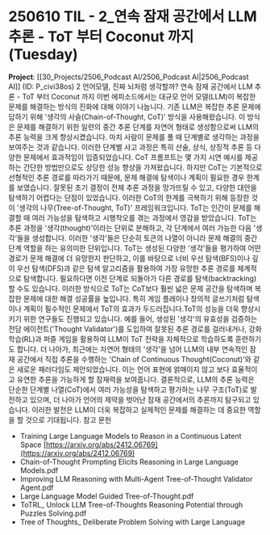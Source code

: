# 250610 TIL - 2_연속 잠재 공간에서 LLM 추론 - ToT 부터 Coconut 까지 (Tuesday)
**Project**: [[30_Projects/2506_Podcast AI/2506_Podcast AI|2506_Podcast AI]] (ID: P_civi38os)
2
언어모델, 진짜 뇌처럼 생각할까? 연속 잠재 공간에서 LLM 추론 - ToT 부터 Coconut 까지
이번 에피소드에서는 대규모 언어 모델(LLM)이 복잡한 문제를 해결하는 방식의 진화에 대해 이야기 나눕니다.
기존 LLM은 복잡한 추론 문제에 답하기 위해 '생각의 사슬(Chain-of-Thought, CoT)' 방식을 사용해왔습니다. 이 방식은 문제를 해결하기 위한 일련의 중간 추론 단계를 자연어 형태로 생성함으로써 LLM의 추론 능력을 크게 향상시켰습니다. 마치 사람이 문제를 풀 때 단계별로 생각하는 과정을 보여주는 것과 같습니다. 이러한 단계별 사고 과정은 특히 산술, 상식, 상징적 추론 등 다양한 문제에서 효과적임이 입증되었습니다. CoT 프롬프트는 몇 가지 시연 예시를 제공하는 간단한 방법만으로도 상당한 성능 향상을 가져왔습니다.
하지만 CoT는 기본적으로 선형적인 추론 경로를 따라가기 때문에, 문제 해결에 탐색이나 계획이 필요한 경우 한계를 보였습니다. 잘못된 초기 결정이 전체 추론 과정을 망가뜨릴 수 있고, 다양한 대안을 탐색하기 어렵다는 단점이 있었습니다.
이러한 CoT의 한계를 극복하기 위해 등장한 것이 '생각의 나무(Tree-of-Thought, ToT)' 프레임워크입니다. ToT는 인간이 문제를 해결할 때 여러 가능성을 탐색하고 시행착오를 겪는 과정에서 영감을 받았습니다. ToT는 추론 과정을 '생각(thought)'이라는 단위로 분해하고, 각 단계에서 여러 가능한 다음 '생각'들을 생성합니다. 이러한 '생각'들은 단순히 토큰의 나열이 아니라 문제 해결의 중간 단계 역할을 하는 유의미한 단위입니다. ToT는 생성된 다양한 '생각'들을 평가하여 어떤 경로가 문제 해결에 더 유망한지 판단하고, 이를 바탕으로 너비 우선 탐색(BFS)이나 깊이 우선 탐색(DFS)과 같은 탐색 알고리즘을 활용하여 가장 유망한 추론 경로를 체계적으로 탐색합니다. 필요하다면 이전 단계로 되돌아가 다른 경로를 탐색(backtracking)할 수도 있습니다. 이러한 방식으로 ToT는 CoT보다 훨씬 넓은 문제 공간을 탐색하며 복잡한 문제에 대한 해결 성공률을 높입니다. 특히 게임 플레이나 창의적 글쓰기처럼 탐색이나 계획이 필수적인 문제에서 ToT의 효과가 두드러집니다.ToT의 성능을 더욱 향상시키기 위한 연구들도 진행되고 있습니다. 예를 들어, 생성된 '생각'의 유효성을 검증하는 전담 에이전트('Thought Validator')를 도입하여 잘못된 추론 경로를 걸러내거나, 강화 학습(RL)과 퍼즐 게임을 활용하여 LLM이 ToT 전략을 자체적으로 학습하도록 훈련하기도 합니다.
더 나아가, 최근에는 자연어 형태의 '생각'을 넘어 LLM의 내부 연속적인 잠재 공간에서 직접 추론을 수행하는 'Chain of Continuous Thought(Coconut)'와 같은 새로운 패러다임도 제안되었습니다. 이는 언어 표현에 얽매이지 않고 보다 효율적이고 유연한 추론을 가능하게 할 잠재력을 보여줍니다.
결론적으로, LLM의 추론 능력은 단순한 단계별 나열(CoT)에서 여러 가능성을 탐색하고 평가하는 나무 구조(ToT)로 발전하고 있으며, 더 나아가 언어의 제약을 벗어난 잠재 공간에서의 추론까지 탐구되고 있습니다. 이러한 발전은 LLM이 더욱 복잡하고 실제적인 문제를 해결하는 데 중요한 역할을 할 것으로 기대됩니다.
참고 문헌
- Training Large Language Models to Reason in a Continuous Latent Space [⁠⁠https://arxiv.org/abs/2412.06769⁠](https://arxiv.org/abs/2412.06769)
- Chain-of-Thought Prompting Elicits Reasoning in Large Language Models.pdf
- Improving LLM Reasoning with Multi-Agent Tree-of-Thought Validator Agent.pdf
- Large Language Model Guided Tree-of-Thought.pdf
- ToTRL_ Unlock LLM Tree-of-Thoughts Reasoning Potential through Puzzles Solving.pdf
- Tree of Thoughts_ Deliberate Problem Solving with Large Language 
```